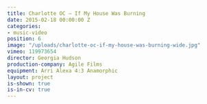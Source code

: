 ```yaml
---
title: Charlotte OC — If My House Was Burning
date: 2015-02-18 00:00:00 Z
categories:
- music-video
position: 6
image: "/uploads/charlotte-oc-if-my-house-was-burning-wide.jpg"
vimeo: 119973654
director: Georgia Hudson
production-company: Agile Films
equipment: Arri Alexa 4:3 Anamorphic
layout: project
is-shown: true
is-in-cv: true
---
```


